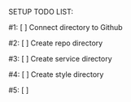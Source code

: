 SETUP TODO LIST:

#1: [ ] Connect directory to Github

#2: [ ] Create repo directory

#3: [ ] Create service directory

#4: [ ] Create style directory

#5: [ ] 